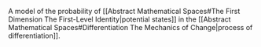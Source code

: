 A model of the probability of [[Abstract Mathematical Spaces#The First Dimension The First-Level Identity|potential states]] in the [[Abstract Mathematical Spaces#Differentiation The Mechanics of Change|process of differentiation]].